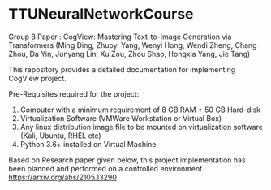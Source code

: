 # TTUNeuralNetworkCourse
Group 8
Paper : CogView: Mastering Text-to-Image Generation via Transformers
(Ming Ding, Zhuoyi Yang, Wenyi Hong, Wendi Zheng, Chang Zhou, Da Yin, Junyang Lin, Xu Zou, Zhou Shao, Hongxia Yang, Jie Tang)

This repository provides a detailed documentation for implementing CogView project.

Pre-Requisites required for the project:
1) Computer with a minimum requirement of 8 GB RAM + 50 GB Hard-disk
2) Virtualization Software (VMWare Workstation or Virtual Box)
3) Any linux distribution image file to be mounted on virtualization software (Kali, Ubuntu, RHEL etc)
4) Python 3.6+ installed on Virtual Machine

Based on Research paper given below, this project implementation has been planned and performed on a controlled environment.
https://arxiv.org/abs/2105.13290
